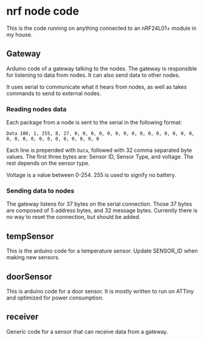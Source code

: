 # nrf node code

This is the code running on anything connected to an nRF24L01+ module in my house.

## Gateway

Arduino code of a gateway talking to the nodes. The gateway is responsible for listening to data from nodes.
It can also send data to other nodes.

It uses serial to communicate what it hears from nodes, as well as takes commands to send to external nodes.

### Reading nodes data

Each package from a node is sent to the serial in the following format:

    Data 100, 1, 255, 8, 27, 0, 0, 0, 0, 0, 0, 0, 0, 0, 0, 0, 0, 0, 0, 0, 0, 0, 0, 0, 0, 0, 0, 0, 0, 0, 0, 0

Each line is prepended with `Data`, followed with 32 comma separated byte values. The first three bytes are: Sensor ID, Sensor Type, and voltage. The rest depends on the sensor type.

Voltage is a value between 0-254. 255 is used to signify no battery.

### Sending data to nodes

The gateway listens for 37 bytes on the serial connection. Those 37 bytes are composed of 5 address bytes, and 32 message bytes.
Currently there is no way to reset the connection, but should be added.

## tempSensor

This is the arduino code for a temperature sensor. Update SENSOR_ID when making new sensors.

## doorSensor

This is arduino code for a door sensor. It is mostly written to run on ATTiny and optimized for power consumption.

## receiver

Generic code for a sensor that can receive data from a gateway.
